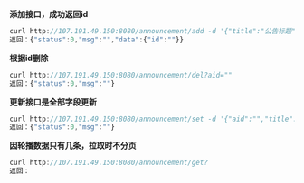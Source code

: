 **添加接口，成功返回id**
``` javascript
curl http://107.191.49.150:8080/announcement/add -d '{"title":"公告标题", "content":"公告内容"}'
返回：{"status":0,"msg":"","data":{"id":""}}
```

**根据id删除**
``` javascript
curl http://107.191.49.150:8080/announcement/del?aid=""
返回：{"status":0,"msg":""}
```

**更新接口是全部字段更新**
``` javascript
curl http://107.191.49.150:8080/announcement/set -d '{"aid":"","title":"公告标题set", "content":"公告内容set"}'
返回：{"status":0,"msg":""}
```

**因轮播数据只有几条，拉取时不分页**
``` javascript
curl http://107.191.49.150:8080/announcement/get?
返回：
```
